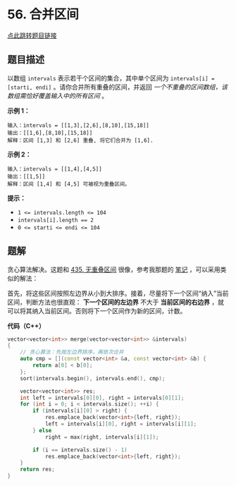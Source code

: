 # 56. 合并区间

[点此跳转题目链接](https://leetcode.cn/problems/merge-intervals/description/)

## 题目描述

以数组 `intervals` 表示若干个区间的集合，其中单个区间为 `intervals[i] = [starti, endi]` 。请你合并所有重叠的区间，并返回 *一个不重叠的区间数组，该数组需恰好覆盖输入中的所有区间* 。

 

**示例 1：**

```
输入：intervals = [[1,3],[2,6],[8,10],[15,18]]
输出：[[1,6],[8,10],[15,18]]
解释：区间 [1,3] 和 [2,6] 重叠, 将它们合并为 [1,6].
```

**示例 2：**

```
输入：intervals = [[1,4],[4,5]]
输出：[[1,5]]
解释：区间 [1,4] 和 [4,5] 可被视为重叠区间。
```

 

**提示：**

- `1 <= intervals.length <= 104`
- `intervals[i].length == 2`
- `0 <= starti <= endi <= 104`



## 题解

贪心算法解决。这题和 [435. 无重叠区间](https://leetcode.cn/problems/non-overlapping-intervals/description/) 很像，参考我那题的 [笔记](https://blog.csdn.net/weixin_54468359/article/details/141028132?spm=1001.2014.3001.5501) ，可以采用类似的解法：

首先，将这些区间按照左边界从小到大排序。接着，尽量将下一个区间“纳入”当前区间，判断方法也很直观： **下一个区间的左边界** 不大于 **当前区间的右边界** ，就可以将其纳入当前区间。否则将下一个区间作为新的区间，计数。

**代码（C++）**

```cpp
vector<vector<int>> merge(vector<vector<int>> &intervals)
{
    // 贪心算法：先按左边界排序，再依次合并
    auto cmp = [](const vector<int> &a, const vector<int> &b) {
        return a[0] < b[0];
    };
    sort(intervals.begin(), intervals.end(), cmp);

    vector<vector<int>> res;
    int left = intervals[0][0], right = intervals[0][1];
    for (int i = 0; i < intervals.size(); ++i) {
        if (intervals[i][0] > right) {
            res.emplace_back(vector<int>{left, right});
            left = intervals[i][0], right = intervals[i][1];
        } else 
            right = max(right, intervals[i][1]);

        if (i == intervals.size() - 1)
            res.emplace_back(vector<int>{left, right});
    }
    return res;
}
```

